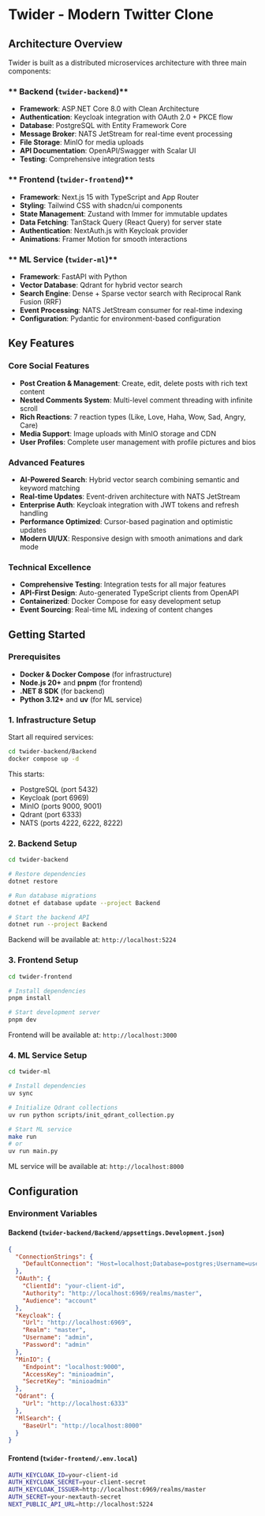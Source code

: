 # Twider - Modern Twitter Clone
##  Architecture Overview

Twider is built as a distributed microservices architecture with three main components:

### ** Backend (`twider-backend`)**
- **Framework**: ASP.NET Core 8.0 with Clean Architecture
- **Authentication**: Keycloak integration with OAuth 2.0 + PKCE flow
- **Database**: PostgreSQL with Entity Framework Core
- **Message Broker**: NATS JetStream for real-time event processing
- **File Storage**: MinIO for media uploads
- **API Documentation**: OpenAPI/Swagger with Scalar UI
- **Testing**: Comprehensive integration tests

### ** Frontend (`twider-frontend`)**
- **Framework**: Next.js 15 with TypeScript and App Router
- **Styling**: Tailwind CSS with shadcn/ui components
- **State Management**: Zustand with Immer for immutable updates
- **Data Fetching**: TanStack Query (React Query) for server state
- **Authentication**: NextAuth.js with Keycloak provider
- **Animations**: Framer Motion for smooth interactions

### ** ML Service (`twider-ml`)**
- **Framework**: FastAPI with Python
- **Vector Database**: Qdrant for hybrid vector search
- **Search Engine**: Dense + Sparse vector search with Reciprocal Rank Fusion (RRF)
- **Event Processing**: NATS JetStream consumer for real-time indexing
- **Configuration**: Pydantic for environment-based configuration

##  Key Features

### **Core Social Features**
-  **Post Creation & Management**: Create, edit, delete posts with rich text content
-  **Nested Comments System**: Multi-level comment threading with infinite scroll
-  **Rich Reactions**: 7 reaction types (Like, Love, Haha, Wow, Sad, Angry, Care)
-  **Media Support**: Image uploads with MinIO storage and CDN
-  **User Profiles**: Complete user management with profile pictures and bios

### **Advanced Features**
-  **AI-Powered Search**: Hybrid vector search combining semantic and keyword matching
-  **Real-time Updates**: Event-driven architecture with NATS JetStream
-  **Enterprise Auth**: Keycloak integration with JWT tokens and refresh handling
-  **Performance Optimized**: Cursor-based pagination and optimistic updates
-  **Modern UI/UX**: Responsive design with smooth animations and dark mode

### **Technical Excellence**
-  **Comprehensive Testing**: Integration tests for all major features
-  **API-First Design**: Auto-generated TypeScript clients from OpenAPI
-  **Containerized**: Docker Compose for easy development setup
-  **Event Sourcing**: Real-time ML indexing of content changes


##  Getting Started

### Prerequisites
- **Docker & Docker Compose** (for infrastructure)
- **Node.js 20+** and **pnpm** (for frontend)
- **.NET 8 SDK** (for backend)
- **Python 3.12+** and **uv** (for ML service)

### 1. Infrastructure Setup

Start all required services:

```bash
cd twider-backend/Backend
docker compose up -d
```

This starts:
- PostgreSQL (port 5432)
- Keycloak (port 6969)
- MinIO (ports 9000, 9001)
- Qdrant (port 6333)
- NATS (ports 4222, 6222, 8222)

### 2. Backend Setup

```bash
cd twider-backend

# Restore dependencies
dotnet restore

# Run database migrations
dotnet ef database update --project Backend

# Start the backend API
dotnet run --project Backend
```

Backend will be available at: `http://localhost:5224`

### 3. Frontend Setup

```bash
cd twider-frontend

# Install dependencies
pnpm install

# Start development server
pnpm dev
```

Frontend will be available at: `http://localhost:3000`

### 4. ML Service Setup

```bash
cd twider-ml

# Install dependencies
uv sync

# Initialize Qdrant collections
uv run python scripts/init_qdrant_collection.py

# Start ML service
make run
# or
uv run main.py
```

ML service will be available at: `http://localhost:8000`

##  Configuration

### Environment Variables

#### Backend (`twider-backend/Backend/appsettings.Development.json`)
```json
{
  "ConnectionStrings": {
    "DefaultConnection": "Host=localhost;Database=postgres;Username=user;Password=user"
  },
  "OAuth": {
    "ClientId": "your-client-id",
    "Authority": "http://localhost:6969/realms/master",
    "Audience": "account"
  },
  "Keycloak": {
    "Url": "http://localhost:6969",
    "Realm": "master",
    "Username": "admin",
    "Password": "admin"
  },
  "MinIO": {
    "Endpoint": "localhost:9000",
    "AccessKey": "minioadmin",
    "SecretKey": "minioadmin"
  },
  "Qdrant": {
    "Url": "http://localhost:6333"
  },
  "MlSearch": {
    "BaseUrl": "http://localhost:8000"
  }
}
```

#### Frontend (`twider-frontend/.env.local`)
```bash
AUTH_KEYCLOAK_ID=your-client-id
AUTH_KEYCLOAK_SECRET=your-client-secret
AUTH_KEYCLOAK_ISSUER=http://localhost:6969/realms/master
AUTH_SECRET=your-nextauth-secret
NEXT_PUBLIC_API_URL=http://localhost:5224
```